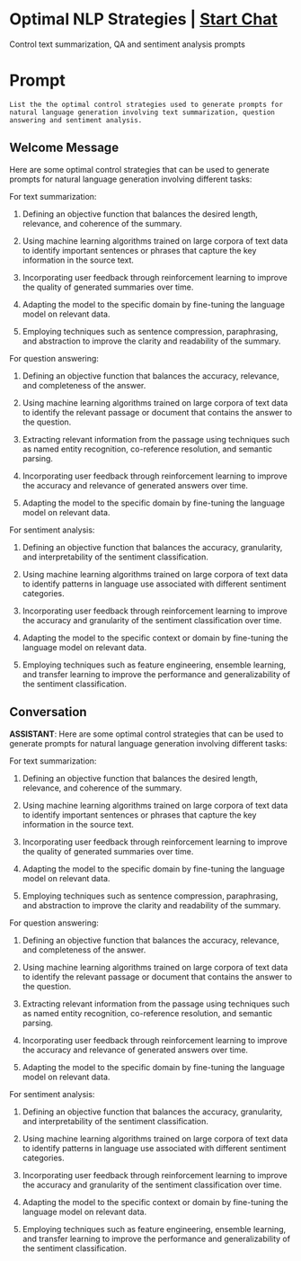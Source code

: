 

# Optimal NLP Strategies | [Start Chat](https://gptcall.net/chat.html?data=%7B%22contact%22%3A%7B%22id%22%3A%22h29Z4uxAWe1jq_exl2Kbk%22%2C%22flow%22%3Atrue%7D%7D)
Control text summarization, QA and sentiment analysis prompts

# Prompt

```
List the the optimal control strategies used to generate prompts for natural language generation involving text summarization, question answering and sentiment analysis.
```

## Welcome Message
Here are some optimal control strategies that can be used to generate prompts for natural language generation involving different tasks:



For text summarization:

1. Defining an objective function that balances the desired length, relevance, and coherence of the summary.

2. Using machine learning algorithms trained on large corpora of text data to identify important sentences or phrases that capture the key information in the source text.

3. Incorporating user feedback through reinforcement learning to improve the quality of generated summaries over time.

4. Adapting the model to the specific domain by fine-tuning the language model on relevant data.

5. Employing techniques such as sentence compression, paraphrasing, and abstraction to improve the clarity and readability of the summary.



For question answering:

1. Defining an objective function that balances the accuracy, relevance, and completeness of the answer.

2. Using machine learning algorithms trained on large corpora of text data to identify the relevant passage or document that contains the answer to the question.

3. Extracting relevant information from the passage using techniques such as named entity recognition, co-reference resolution, and semantic parsing.

4. Incorporating user feedback through reinforcement learning to improve the accuracy and relevance of generated answers over time.

5. Adapting the model to the specific domain by fine-tuning the language model on relevant data.



For sentiment analysis:

1. Defining an objective function that balances the accuracy, granularity, and interpretability of the sentiment classification.

2. Using machine learning algorithms trained on large corpora of text data to identify patterns in language use associated with different sentiment categories.

3. Incorporating user feedback through reinforcement learning to improve the accuracy and granularity of the sentiment classification over time.

4. Adapting the model to the specific context or domain by fine-tuning the language model on relevant data.

5. Employing techniques such as feature engineering, ensemble learning, and transfer learning to improve the performance and generalizability of the sentiment classification.

## Conversation

**ASSISTANT**: Here are some optimal control strategies that can be used to generate prompts for natural language generation involving different tasks:



For text summarization:

1. Defining an objective function that balances the desired length, relevance, and coherence of the summary.

2. Using machine learning algorithms trained on large corpora of text data to identify important sentences or phrases that capture the key information in the source text.

3. Incorporating user feedback through reinforcement learning to improve the quality of generated summaries over time.

4. Adapting the model to the specific domain by fine-tuning the language model on relevant data.

5. Employing techniques such as sentence compression, paraphrasing, and abstraction to improve the clarity and readability of the summary.



For question answering:

1. Defining an objective function that balances the accuracy, relevance, and completeness of the answer.

2. Using machine learning algorithms trained on large corpora of text data to identify the relevant passage or document that contains the answer to the question.

3. Extracting relevant information from the passage using techniques such as named entity recognition, co-reference resolution, and semantic parsing.

4. Incorporating user feedback through reinforcement learning to improve the accuracy and relevance of generated answers over time.

5. Adapting the model to the specific domain by fine-tuning the language model on relevant data.



For sentiment analysis:

1. Defining an objective function that balances the accuracy, granularity, and interpretability of the sentiment classification.

2. Using machine learning algorithms trained on large corpora of text data to identify patterns in language use associated with different sentiment categories.

3. Incorporating user feedback through reinforcement learning to improve the accuracy and granularity of the sentiment classification over time.

4. Adapting the model to the specific context or domain by fine-tuning the language model on relevant data.

5. Employing techniques such as feature engineering, ensemble learning, and transfer learning to improve the performance and generalizability of the sentiment classification.

